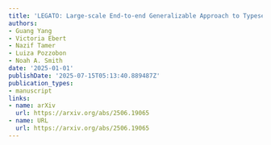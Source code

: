 ```yaml
---
title: 'LEGATO: Large-scale End-to-end Generalizable Approach to Typeset OMR'
authors:
- Guang Yang
- Victoria Ebert
- Nazif Tamer
- Luiza Pozzobon
- Noah A. Smith
date: '2025-01-01'
publishDate: '2025-07-15T05:13:40.889487Z'
publication_types:
- manuscript
links:
- name: arXiv
  url: https://arxiv.org/abs/2506.19065
- name: URL
  url: https://arxiv.org/abs/2506.19065
---
```

